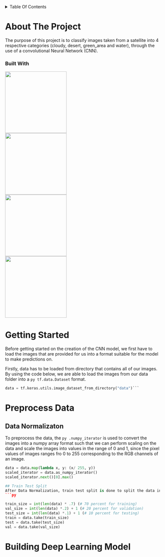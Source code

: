 <details>
  <summary>Table Of Contents</summary>
  
  1. [About The Project](#about-the-project) 
        - [Built With](#built-with)
  2. [Getting Started](#getting-started)
  3. [Preprocess Data](#preprocess-data)
  4. [Build a Convolutional Neural Network for image classification](#build-cnn-model)
</details>

# About The Project
The purpose of this project is to classify images taken from a satellite into 4 respective categories (cloudy, desert, green_area and water), through the use of a convolutional Neural Network (CNN).

### Built With
<img src = "https://github.com/JevTeo123/satellite_image_classification/assets/123255675/dea8b062-0d3c-4570-821c-927b631beefd" width = "200"><br>
<img src = "https://github.com/JevTeo123/satellite_image_classification/assets/123255675/4232b983-6f1a-4e81-bd42-46308b39009b" width="200"><br>
<img src = "https://github.com/JevTeo123/satellite_image_classification/assets/123255675/d0883df7-26f5-4685-b4bc-a275c1d64d47" width="200"><br>
<img src = "https://github.com/JevTeo123/satellite_image_classification/assets/123255675/76f4c7e2-26f9-489a-9cdb-cac182552bd8" width="200"><br>


# Getting Started
Before getting started on the creation of the CNN model, we first have to load the images that are provided for us into a format suitable for the model to make predictions on.

Firstly, data has to be loaded from directory that contains all of our images. By using the code below, we are able to load the images from our data folder into a ```py tf.data.Dataset``` format.
```py 
data = tf.keras.utils.image_dataset_from_directory("data")```
```
# Preprocess Data
## Data Normalizaton
To preprocess the data, the ```py .numpy_iterator``` is used to convert the images into a numpy array format such that we can perform scaling on the data and scale the images into values in the range of 0 and 1, since the pixel values of images ranges fro 0 to 255 corresponding to the RGB channels of an image.
```py
data = data.map(lambda x, y: (x/ 255, y))
scaled_iterator = data.as_numpy_iterator()
scaled_iterator.next()[0].max()

## Train Test Split
After Data Normalization, train test split is done to split the data into training, testing and validation data. The train data would be used to train the model on the data to predict the different categories of the target variable, the testing data would be used to test the model's accuracy on unseen data while the validation data is used to provide and unbiased evaluation of the model's performance and to fine tune the model's parameters. This is done through the code below:
```py

train_size = int(len(data) * .7) (# 70 percent for training)
val_size = int(len(data) *.2) + 1 (# 20 percent for validation)
test_size = int(len(data) *.1) + 1 (# 10 percent for testing)
train = data.take(train_size)
test = data.take(test_size)
val = data.take(val_size)
```

# Building Deep Learning Model







